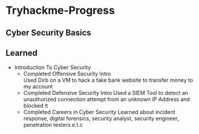 # Tryhackme-Progress
## Cyber Security Basics
## Learned
- Introduction To Cyber Security     
  - Completed Offensive Security Intro   
    Used Dirb on a VM to hack a fake bank website to transfer money to my account
  - Completed Defensive Security Intro
    Used a SIEM Tool to detect an unauthorized connection attempt from an unknown IP Address and blocked it
  - Completed Careers in Cyber Security
    Learned about incident response, digital forensics, security analyst, security engineer, penetration testers e.t.c
      


 

